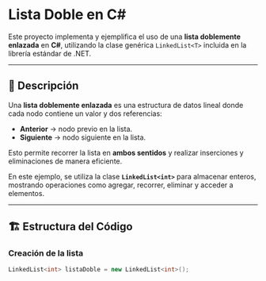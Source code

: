 # Lista Doble en C#

Este proyecto implementa y ejemplifica el uso de una **lista doblemente enlazada** en **C#**, utilizando la clase genérica `LinkedList<T>` incluida en la librería estándar de .NET.

---

## 📌 Descripción

Una **lista doblemente enlazada** es una estructura de datos lineal donde cada nodo contiene un valor y dos referencias:
- **Anterior** → nodo previo en la lista.
- **Siguiente** → nodo siguiente en la lista.

Esto permite recorrer la lista en **ambos sentidos** y realizar inserciones y eliminaciones de manera eficiente.

En este ejemplo, se utiliza la clase **`LinkedList<int>`** para almacenar enteros, mostrando operaciones como agregar, recorrer, eliminar y acceder a elementos.

---

## 🏗️ Estructura del Código

### Creación de la lista
```csharp
LinkedList<int> listaDoble = new LinkedList<int>();
```